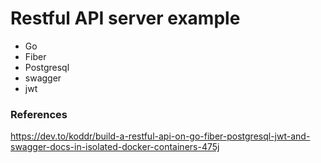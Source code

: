 # Restful API server example

* Go
* Fiber
* Postgresql
* swagger
* jwt

### References
https://dev.to/koddr/build-a-restful-api-on-go-fiber-postgresql-jwt-and-swagger-docs-in-isolated-docker-containers-475j

